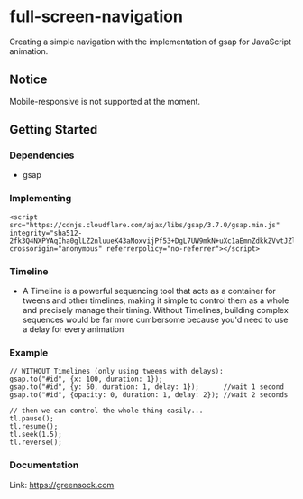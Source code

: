 # full-screen-navigation

Creating a simple navigation with the implementation of gsap for JavaScript animation.

## Notice

Mobile-responsive is not supported at the moment.

## Getting Started

### Dependencies

- gsap

### Implementing

```
<script src="https://cdnjs.cloudflare.com/ajax/libs/gsap/3.7.0/gsap.min.js" integrity="sha512-2fk3Q4NXPYAqIha0glLZ2nluueK43aNoxvijPf53+DgL7UW9mkN+uXc1aEmnZdkkZVvtJZltpRt+JqTWc3TS3Q==" crossorigin="anonymous" referrerpolicy="no-referrer"></script>
```

### Timeline

- A Timeline is a powerful sequencing tool that acts as a container for tweens and other timelines, making it simple to control them as a whole and precisely manage their timing. Without Timelines, building complex sequences would be far more cumbersome because you'd need to use a delay for every animation

### Example

```
// WITHOUT Timelines (only using tweens with delays):
gsap.to("#id", {x: 100, duration: 1});
gsap.to("#id", {y: 50, duration: 1, delay: 1});      //wait 1 second
gsap.to("#id", {opacity: 0, duration: 1, delay: 2}); //wait 2 seconds

// then we can control the whole thing easily...
tl.pause();
tl.resume();
tl.seek(1.5);
tl.reverse();
```

### Documentation

Link: https://greensock.com

